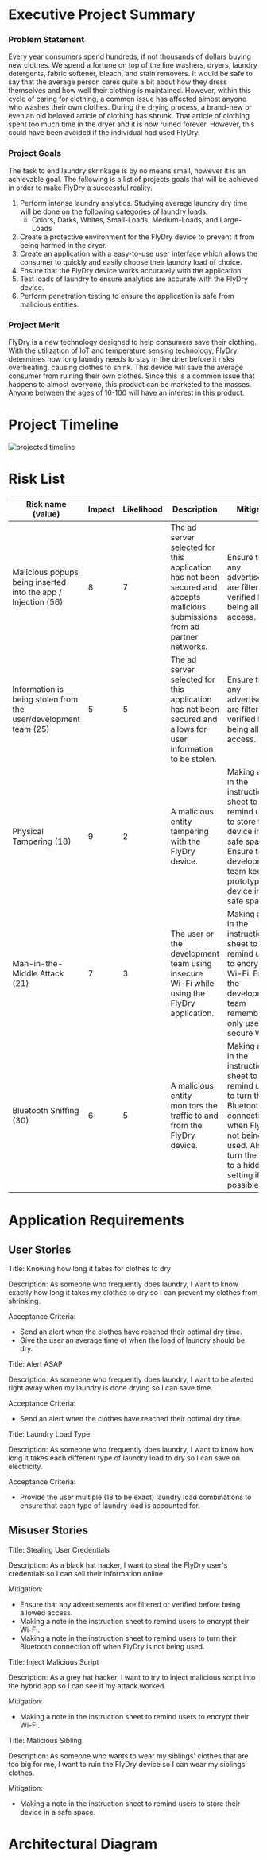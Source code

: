 # Executive Project Summary
  
### Problem Statement  
Every year consumers spend hundreds, if not thousands of dollars buying new clothes. We spend a fortune on top of the line washers, dryers, laundry detergents, fabric softener, bleach, and stain removers. It would be safe to say that the average person cares quite a bit about how they dress themselves and how well their clothing is maintained. However, within this cycle of caring for clothing, a common issue has affected almost anyone who washes their own clothes. During the drying process, a brand-new or even an old beloved article of clothing has shrunk. That article of clothing spent too much time in the dryer and it is now ruined forever. However, this could have been avoided if the individual had used FlyDry. 

### Project Goals  
The task to end laundry skrinkage is by no means small, however it is an achievable goal. The following is a list of projects goals that will be achieved in order to make FlyDry a successful reality. 
 1. Perform intense laundry analytics. Studying average laundry dry time will be done on the following categories of laundry loads. 
     - Colors, Darks, Whites, Small-Loads, Medium-Loads, and Large-Loads
 2. Create a protective environment for the FlyDry device to prevent it from being harmed in the dryer. 
 3. Create an application with a easy-to-use user interface which allows the consumer to quickly and easily choose their laundry load of choice.
 4. Ensure that the FlyDry device works accurately with the application. 
 5. Test loads of laundry to ensure analytics are accurate with the FlyDry device.
 6. Perform penetration testing to ensure the application is safe from malicious entities.
 
### Project Merit
FlyDry is a new technology designed to help consumers save their clothing. With the utilization of IoT and temperature sensing technology, FlyDry determines how long laundry needs to stay in the drier before it risks overheating, causing clothes to shink. This device will save the average consumer from ruining their own clothes. Since this is a common issue that happens to almost everyone, this product can be marketed to the masses. Anyone between the ages of 16-100 will have an interest in this product. 
  
# Project Timeline  
 
![projected timeline](https://cloud.githubusercontent.com/assets/17163854/24663855/b321a704-191e-11e7-8255-62cc5d634949.PNG)

 
# Risk List  
|Risk name (value)  | Impact     | Likelihood | Description | Mitigation |
|-------------------|------------|------------|-------------|------------|
| Malicious popups being inserted into the app / Injection (56) | 8 | 7 | The ad server selected for this application has not been secured and accepts malicious submissions from ad partner networks. | Ensure that any advertisements are filtered or verified before being allowed access.|
| Information is being stolen from the user/development team (25) | 5 | 5 | The ad server selected for this application has not been secured and allows for user information to be stolen. | Ensure that any advertisements are filtered or verified before being allowed access.|
| Physical Tampering (18)| 9 | 2 | A malicious entity tampering with the FlyDry device. | Making a note in the instruction sheet to remind users to store their device in a safe space. Ensure the development team keeps the prototype device in a safe space.|      
| Man-in-the-Middle Attack (21)| 7 | 3 | The user or the development team using insecure Wi-Fi while using the FlyDry application.| Making a note in the instruction sheet to remind users to encrypt their Wi-Fi. Ensure the development team remembers to only use secure Wi-Fi. | 
| Bluetooth Sniffing (30)| 6 | 5 | A malicious entity monitors the traffic to and from the FlyDry device. | Making a note in the instruction sheet to remind users to turn their Bluetooth connection off when FlyDry is not being used. Also to turn the device to a hidden setting if at all possible. |  
 
# Application Requirements 
 
## User Stories
Title: Knowing how long it takes for clothes to dry 

Description:
As someone who frequently does laundry, I want to know exactly how long it takes my clothes to dry so I can prevent my clothes from shrinking.  

Acceptance Criteria: 
- Send an alert when the clothes have reached their optimal dry time. 
- Give the user an average time of when the load of laundry should be dry.
 
Title: Alert ASAP 

Description:
As someone who frequently does laundry, I want to be alerted right away when my laundry is done drying so I can save time.  

Acceptance Criteria:
- Send an alert when the clothes have reached their optimal dry time.
 
Title: Laundry Load Type 

Description: 
As someone who frequently does laundry, I want to know how long it takes each different type of laundry load to dry so I can save on electricity.  

Acceptance Criteria: 
- Provide the user multiple (18 to be exact) laundry load combinations to ensure that each type of laundry load is accounted for.

## Misuser Stories  
Title: Stealing User Credentials  

Description:
As a black hat hacker, I want to steal the FlyDry user's credentials so I can sell their information online.  

Mitigation: 
- Ensure that any advertisements are filtered or verified before being allowed access.
- Making a note in the instruction sheet to remind users to encrypt their Wi-Fi. 
- Making a note in the instruction sheet to remind users to turn their Bluetooth connection off when FlyDry is not being used.
  
Title: Inject Malicious Script  

Description:
As a grey hat hacker, I want to try to inject malicious script into the hybrid app so I can see if my attack worked. 
 
Mitigation:
- Making a note in the instruction sheet to remind users to encrypt their Wi-Fi.
  
Title: Malicious Sibling 

Description:
As someone who wants to wear my siblings' clothes that are too big for me, I want to ruin the FlyDry device so I can wear my siblings' clothes.  
 
Mitigation:
- Making a note in the instruction sheet to remind users to store their device in a safe space.
 
# Architectural Diagram 
